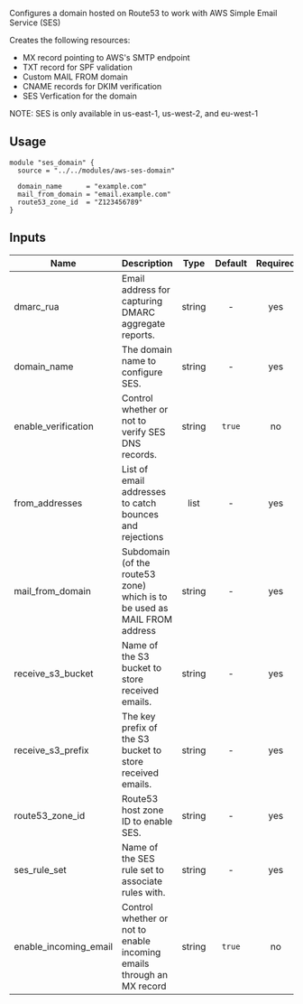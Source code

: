 <!-- BEGINNING OF PRE-COMMIT-TERRAFORM DOCS HOOK -->
Configures a domain hosted on Route53 to work with AWS Simple Email Service (SES)

Creates the following resources:

* MX record pointing to AWS's SMTP endpoint
* TXT record for SPF validation
* Custom MAIL FROM domain
* CNAME records for DKIM verification
* SES Verfication for the domain

NOTE: SES is only available in us-east-1, us-west-2, and eu-west-1

## Usage

```hcl
module "ses_domain" {
  source = "../../modules/aws-ses-domain"

  domain_name      = "example.com"
  mail_from_domain = "email.example.com"
  route53_zone_id  = "Z123456789"
}
```


## Inputs

| Name | Description | Type | Default | Required |
|------|-------------|:----:|:-----:|:-----:|
| dmarc_rua | Email address for capturing DMARC aggregate reports. | string | - | yes |
| domain_name | The domain name to configure SES. | string | - | yes |
| enable_verification | Control whether or not to verify SES DNS records. | string | `true` | no |
| from_addresses | List of email addresses to catch bounces and rejections | list | - | yes |
| mail_from_domain | Subdomain (of the route53 zone) which is to be used as MAIL FROM address | string | - | yes |
| receive_s3_bucket | Name of the S3 bucket to store received emails. | string | - | yes |
| receive_s3_prefix | The key prefix of the S3 bucket to store received emails. | string | - | yes |
| route53_zone_id | Route53 host zone ID to enable SES. | string | - | yes |
| ses_rule_set | Name of the SES rule set to associate rules with. | string | - | yes |
| enable_incoming_email | Control whether or not to enable incoming emails through an MX record | string | `true` | no |

<!-- END OF PRE-COMMIT-TERRAFORM DOCS HOOK -->
